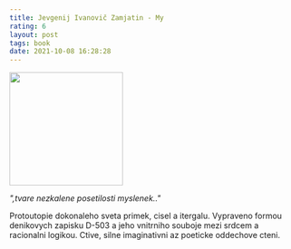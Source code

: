 ```yaml
---
title: Jevgenij Ivanovič Zamjatin - My
rating: 6
layout: post
tags: book
date: 2021-10-08 16:28:28
---
```

<img width="200" src="https://www.databazeknih.cz/img/books/44_/44841/bmid_my-qyH-44841.jpg" />
<p>
<i>",tvare nezkalene posetilosti myslenek.."</i>

Protoutopie dokonaleho sveta primek, cisel a itergalu. Vypraveno formou denikovych zapisku D-503 a jeho vnitrniho souboje mezi srdcem a racionalni logikou. Ctive, silne imaginativni az poeticke oddechove cteni.
</p>
